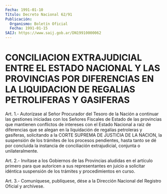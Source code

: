 ```yaml
---
Fecha: 1991-01-10
Título: Decreto Nacional 62/91
Publicación:
  Organismo: Boletín Oficial
  Fecha: 1991-01-15
SAIJ: https://www.saij.gob.ar/DN19910000062
---
```

# CONCILIACION EXTRAJUDICIAL ENTRE EL ESTADO NACIONAL Y LAS PROVINCIAS POR DIFERENCIAS EN LA LIQUIDACION DE REGALIAS PETROLIFERAS Y GASIFERAS

<a id="1"></a>
Art. 1.- Autorízase al Señor Procurador del Tesoro de la Nación a continuar  las  gestiones  iniciadas  con los Señores Fiscales de Estado de las provincias que mantienen conflictos  de intereses con el  Estado  Nacional  a  raíz  de diferencias que se alegan  en  la liquidación de regalías petroleras  y  gasíferas,  solicitando a la CORTE  SUPREMA  DE  JUSTICIA  DE  LA NACION, la suspensión  de  los trámites  de  los  procesos  pendientes,  hasta  tanto  se  dé  por concluida la instancia de conciliación  extrajudicial,  conjunta  o unilateralmente.

<a id="2"></a>
Art. 2.- Invítase a los Gobiernos de las Provincias aludidas en el artículo  primero  para  que  autoricen  a sus representantes en juicio  a  solicitar  idéntica  suspensión  de  los    trámites   y procedimientos en curso.

<a id="3"></a>
Art. 3.- Comuníquese, publíquese, dése a la Dirección Nacional del Registro Oficial y archívese.